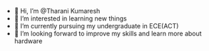 - 👋 Hi, I’m @Tharani Kumaresh
- 👀 I’m interested in learning new things
- 🌱 I’m currently pursuing my undergraduate in ECE(ACT)
- 💞️ I’m looking forward to improve my skills and learn more about hardware 
